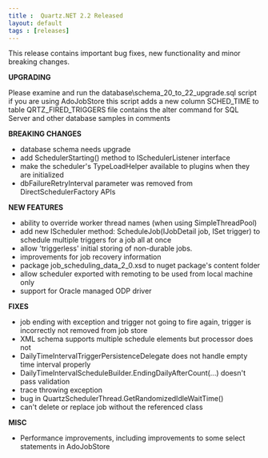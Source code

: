 ```yaml
---
title :  Quartz.NET 2.2 Released
layout: default
tags : [releases]
---
```


This release contains important bug fixes, new functionality and minor breaking changes.

__UPGRADING__

Please examine and run the database\schema_20_to_22_upgrade.sql script if you are using AdoJobStore
this script adds a new column SCHED_TIME to table QRTZ_FIRED_TRIGGERS
file contains the alter command for SQL Server and other database samples in comments

__BREAKING CHANGES__

* database schema needs upgrade
* add SchedulerStarting() method to ISchedulerListener interface
* make the scheduler's TypeLoadHelper available to plugins when they are initialized
* dbFailureRetryInterval parameter was removed from DirectSchedulerFactory APIs

__NEW FEATURES__

* ability to override worker thread names (when using SimpleThreadPool)
* add new IScheduler method: ScheduleJob(IJobDetail job, ISet trigger) to schedule multiple triggers for a job all at once
* allow 'triggerless' initial storing of non-durable jobs.
* improvements for job recovery information
* package job_scheduling_data_2_0.xsd to nuget package's content folder
* allow scheduler exported with remoting to be used from local machine only
* support for Oracle managed ODP driver

__FIXES__

* job ending with exception and trigger not going to fire again, trigger is incorrectly not removed from job store
* XML schema supports multiple schedule elements but processor does not
* DailyTimeIntervalTriggerPersistenceDelegate does not handle empty time interval properly
* DailyTimeIntervalScheduleBuilder.EndingDailyAfterCount(...) doesn't pass validation
* trace throwing exception
* bug in QuartzSchedulerThread.GetRandomizedIdleWaitTime()
* can't delete or replace job without the referenced class

__MISC__

* Performance improvements, including improvements to some select statements in AdoJobStore

<Download />